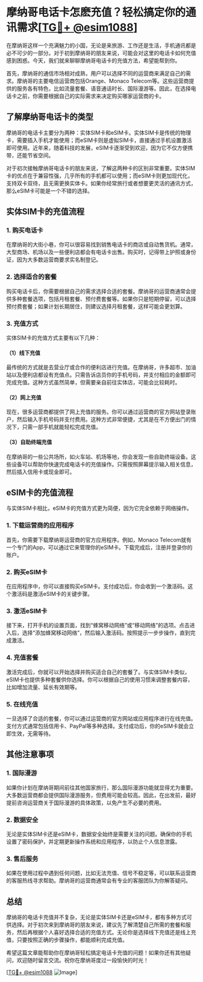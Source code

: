 # 摩纳哥电话卡怎麽充值？轻松搞定你的通讯需求[[TG💪+ @esim1088](https://t.me/s/esim1088)]

在摩纳哥这样一个充满魅力的小国，无论是来旅游、工作还是生活，手机通讯都是必不可少的一部分。对于初到摩纳哥的朋友来说，可能会对这里的电话卡如何充值感到困惑。今天，我们就来聊聊摩纳哥电话卡的充值方法，希望能帮到你。

首先，摩纳哥的通信市场相对成熟，用户可以选择不同的运营商来满足自己的需求。摩纳哥的主要电信运营商包括Orange、Monaco Telecom等。这些运营商提供的服务各有特色，比如流量套餐、语音通话时长、国际漫游等。因此，在选择电话卡之前，你需要根据自己的实际需求来决定购买哪家运营商的卡。

## 了解摩纳哥电话卡的类型

摩纳哥的电话卡主要分为两种：实体SIM卡和eSIM卡。实体SIM卡是传统的物理卡，需要插入手机才能使用；而eSIM卡则是虚拟SIM卡，直接通过手机设置激活即可使用。近年来，随着科技的发展，eSIM卡逐渐受到欢迎，因为它不仅方便携带，还能节省空间。

对于初次接触摩纳哥电话卡的朋友来说，了解这两种卡的区别非常重要。实体SIM卡的优点在于兼容性强，几乎所有的手机都可以使用；而eSIM卡则更加现代化，支持双卡双待，且无需更换实体卡。如果你经常旅行或者想要更灵活的通讯方式，那么eSIM卡可能是一个不错的选择。

## 实体SIM卡的充值流程

### 1. 购买电话卡

在摩纳哥的大街小巷，你可以很容易找到销售电话卡的商店或自动售货机。通常，大型商场、机场以及一些便利店都会有电话卡出售。购买时，记得带上护照或身份证，因为大多数运营商要求实名制登记。

### 2. 选择适合的套餐

购买电话卡后，你需要根据自己的需求选择合适的套餐。摩纳哥的运营商通常会提供多种套餐选项，包括月租套餐、预付费套餐等。如果你只是短期停留，可以选择预付费套餐；如果计划长期居住，则建议选择月租套餐，这样可能会更划算。

### 3. 充值方式

实体SIM卡的充值方式主要有以下几种：

#### （1）线下充值

最传统的方式就是去营业厅或合作的便利店进行充值。在摩纳哥，许多超市、加油站以及便利店都设有充值点。只需告诉店员你的手机号码，并支付相应的金额即可完成充值。这种方式虽然简单，但需要亲自前往实体店，可能会比较耗时。

#### （2）网上充值

现在，很多运营商都提供了网上充值的服务。你可以通过运营商的官方网站登录账户，然后输入手机号码并支付费用。这种方式非常便捷，尤其是在不方便出门的情况下，只需一部手机就能轻松完成充值。

#### （3）自助终端充值

在摩纳哥的一些公共场所，如火车站、机场等地，你会发现一些自助终端设备。这些设备可以帮助你快速完成电话卡的充值操作。只需按照屏幕提示输入相关信息，然后插入信用卡或现金即可。

## eSIM卡的充值流程

与实体SIM卡相比，eSIM卡的充值方式更为简便，因为它完全依赖于网络操作。

### 1. 下载运营商的应用程序

首先，你需要下载摩纳哥运营商的官方应用程序。例如，Monaco Telecom就有一个专门的App，可以通过它来管理你的eSIM卡。下载完成后，注册并登录你的账户。

### 2. 购买eSIM卡

在应用程序中，你可以直接购买eSIM卡。支付成功后，你会收到一个激活码。这个激活码是激活eSIM卡的关键步骤。

### 3. 激活eSIM卡

接下来，打开手机的设置页面，找到“蜂窝移动网络”或“移动网络”的选项。点击进入后，选择“添加蜂窝移动网络”，然后输入激活码。按照提示一步步操作，直到完成激活。

### 4. 充值套餐

激活完成后，你就可以开始选择并购买适合自己的套餐了。与实体SIM卡类似，eSIM卡也提供多种套餐供你选择。你可以根据自己的使用习惯来调整套餐内容，比如增加流量、延长有效期等。

### 5. 在线充值

一旦选择了合适的套餐，你可以通过运营商的官方网站或应用程序进行在线充值。支付方式通常包括信用卡、PayPal等多种选择。支付成功后，你的eSIM卡就会立即生效，无需等待。

## 其他注意事项

### 1. 国际漫游

如果你计划在摩纳哥期间前往其他国家旅行，那么国际漫游功能就显得尤为重要。大多数运营商都会提供国际漫游服务，但费用可能会较高。因此，在出发前，最好提前咨询运营商关于国际漫游的具体政策，以免产生不必要的费用。

### 2. 数据安全

无论是实体SIM卡还是eSIM卡，数据安全始终是需要关注的问题。确保你的手机设置了密码保护，并定期更新操作系统和应用程序，以防止个人信息泄露。

### 3. 售后服务

如果在使用过程中遇到任何问题，比如无法充值、信号不稳定等，可以联系运营商的客服热线寻求帮助。摩纳哥的运营商通常会有专业的客服团队为你解答疑问。

## 总结

摩纳哥的电话卡充值并不复杂，无论是实体SIM卡还是eSIM卡，都有多种方式可供选择。对于初次来到摩纳哥的朋友来说，建议先了解清楚自己所需的套餐和服务，然后再根据个人喜好选择合适的充值方式。无论你是选择线下充值还是线上充值，只要按照正确的步骤操作，都能顺利完成充值。

希望这篇文章能帮助你在摩纳哥轻松搞定电话卡充值的问题！如果你还有其他疑问，欢迎随时留言交流。祝你在摩纳哥度过一段愉快的时光！

[[TG💪+ @esim1088](https://t.me/s/esim1088) ![Image](https://i.postimg.cc/4NQfJmqS/Snipaste-2025-05-13-00-14-12.png)]